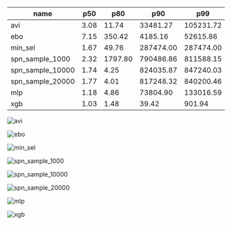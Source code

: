| name | p50 | p80 | p90 | p99 |
| --- | --- | --- | --- | --- |
| avi | 3.08 | 11.74 | 33481.27 | 105231.72 |
| ebo | 7.15 | 350.42 | 4185.16 | 52615.86 |
| min_sel | 1.67 | 49.76 | 287474.00 | 287474.00 |
| spn_sample_1000 | 2.32 | 1797.80 | 790486.86 | 811588.15 |
| spn_sample_10000 | 1.74 | 4.25 | 824035.87 | 847240.03 |
| spn_sample_20000 | 1.77 | 4.01 | 817248.32 | 840200.46 |
| mlp | 1.18 | 4.86 | 73804.90 | 133016.59 |
| xgb | 1.03 | 1.48 | 39.42 | 901.94 |

![avi](avi.png)

![ebo](ebo.png)

![min_sel](min_sel.png)

![spn_sample_1000](spn_sample_1000.png)

![spn_sample_10000](spn_sample_10000.png)

![spn_sample_20000](spn_sample_20000.png)

![mlp](mlp.png)

![xgb](xgb.png)

